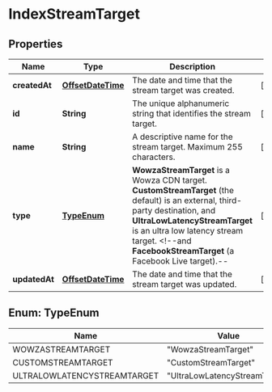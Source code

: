 
# IndexStreamTarget

## Properties
Name | Type | Description | Notes
------------ | ------------- | ------------- | -------------
**createdAt** | [**OffsetDateTime**](OffsetDateTime.md) | The date and time that the stream target was created. |  [optional]
**id** | **String** | The unique alphanumeric string that identifies the stream target. |  [optional]
**name** | **String** | A descriptive name for the stream target. Maximum 255 characters. |  [optional]
**type** | [**TypeEnum**](#TypeEnum) | **WowzaStreamTarget** is a Wowza CDN target. **CustomStreamTarget** (the default) is an external, third-party destination, and **UltraLowLatencyStreamTarget** is an ultra low latency stream target. &lt;!--and **FacebookStreamTarget** (a Facebook Live target).-- |  [optional]
**updatedAt** | [**OffsetDateTime**](OffsetDateTime.md) | The date and time that the stream target was updated. |  [optional]


<a name="TypeEnum"></a>
## Enum: TypeEnum
Name | Value
---- | -----
WOWZASTREAMTARGET | &quot;WowzaStreamTarget&quot;
CUSTOMSTREAMTARGET | &quot;CustomStreamTarget&quot;
ULTRALOWLATENCYSTREAMTARGET | &quot;UltraLowLatencyStreamTarget&quot;



